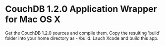 CouchDB 1.2.0 Application Wrapper for Mac OS X
==

Get the CouchDB 1.2.0 sources and compile them. Copy the resulting 'build' folder into your home directory as ~/build. Lauch Xcode and build this app.

